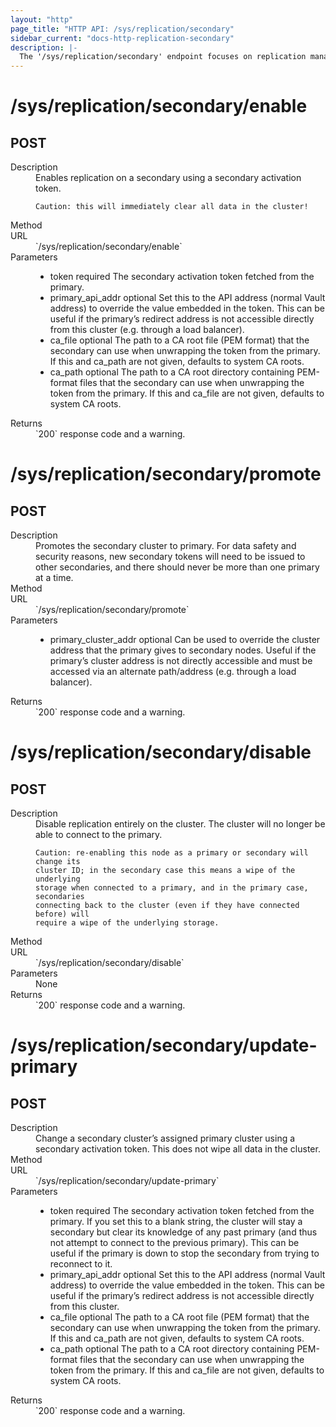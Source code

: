 ```yaml
---
layout: "http"
page_title: "HTTP API: /sys/replication/secondary"
sidebar_current: "docs-http-replication-secondary"
description: |-
  The '/sys/replication/secondary' endpoint focuses on replication management operations on secondary clusters.
---
```


# /sys/replication/secondary/enable

## POST

<dl>
  <dt>Description</dt>
  <dd>
    Enables replication on a secondary using a secondary activation token.

    Caution: this will immediately clear all data in the cluster!
  </dd>

  <dt>Method</dt>
  <dd></dd>

  <dt>URL</dt>
  <dd>`/sys/replication/secondary/enable`</dd>

  <dt>Parameters</dt>
  <dd>
    <ul>
      <li>
        <span class="param">token</span>
        <span class="param-flags">required</span>
        The secondary activation token fetched from the primary.
      </li>
      <li>
        <span class="param">primary_api_addr</span>
        <span class="param-flags">optional</span>
        Set this to the API address (normal Vault address) to override the
        value embedded in the token. This can be useful if the primary’s
        redirect address is not accessible directly from this cluster (e.g.
        through a load balancer).
      </li>
      <li>
        <span class="param">ca_file</span>
        <span class="param-flags">optional</span>
        The path to a CA root file (PEM format) that the secondary can use when
        unwrapping the token from the primary. If this and ca_path are not
        given, defaults to system CA roots.
      </li>
      <li>
        <span class="param">ca_path</span>
        <span class="param-flags">optional</span>
        The path to a CA root directory containing PEM-format files that the
        secondary can use when unwrapping the token from the primary. If this
        and ca_file are not given, defaults to system CA roots.
      </li>
    </ul>
  </dd>

  <dt>Returns</dt>
 <dd>
   `200` response code and a warning.
 </dd>
</dl>


# /sys/replication/secondary/promote

## POST

<dl>
  <dt>Description</dt>
  <dd>
    Promotes the secondary cluster to primary. For data safety and security
    reasons, new secondary tokens will need to be issued to other secondaries,
    and there should never be more than one primary at a time.
  </dd>

  <dt>Method</dt>
  <dd></dd>

  <dt>URL</dt>
  <dd>`/sys/replication/secondary/promote`</dd>

  <dt>Parameters</dt>
  <dd>
    <ul>
      <li>
        <span class="param">primary_cluster_addr</span>
        <span class="param-flags">optional</span>
        Can be used to override the cluster address that the primary gives to
        secondary nodes. Useful if the primary’s cluster address is not
        directly accessible and must be accessed via an alternate path/address
        (e.g. through a load balancer).
      </li>
    </ul>
  </dd>

  <dt>Returns</dt>
 <dd>
   `200` response code and a warning.
 </dd>
</dl>

# /sys/replication/secondary/disable

## POST

<dl>
  <dt>Description</dt>
  <dd>
    Disable replication entirely on the cluster. The cluster will no longer be
    able to connect to the primary.

    Caution: re-enabling this node as a primary or secondary will change its
    cluster ID; in the secondary case this means a wipe of the underlying
    storage when connected to a primary, and in the primary case, secondaries
    connecting back to the cluster (even if they have connected before) will
    require a wipe of the underlying storage.
  </dd>

  <dt>Method</dt>
  <dd></dd>

  <dt>URL</dt>
  <dd>`/sys/replication/secondary/disable`</dd>

  <dt>Parameters</dt>
  <dd>
    None
  </dd>

  <dt>Returns</dt>
 <dd>
   `200` response code and a warning.
 </dd>
</dl>

# /sys/replication/secondary/update-primary

## POST

<dl>
  <dt>Description</dt>
  <dd>
    Change a secondary cluster’s assigned primary 
    cluster using a secondary activation token. 
    This does not wipe all data in the cluster.
  </dd>

  <dt>Method</dt>
  <dd></dd>

  <dt>URL</dt>
  <dd>`/sys/replication/secondary/update-primary`</dd>

  <dt>Parameters</dt>
  <dd>
    <ul>
      <li>
        <span class="param">token</span>
        <span class="param-flags">required</span>
        The secondary activation token fetched from the primary. If you set
        this to a blank string, the cluster will stay a secondary but clear its
        knowledge of any past primary (and thus not attempt to connect to the
        previous primary). This can be useful if the primary is down to stop
        the secondary from trying to reconnect to it.
      </li>
      <li>
       <span class="param">primary_api_addr</span>
        <span class="param-flags">optional</span>
         Set this to the API address (normal Vault address) to override the
         value embedded in the token. This can be useful if the primary’s
         redirect address is not accessible directly from this cluster.
      </li>
      <li>
       <span class="param">ca_file</span>
        <span class="param-flags">optional</span>
        The path to a CA root file (PEM format) that the secondary can use when
        unwrapping the token from the primary. If this and ca_path are not
        given, defaults to system CA roots.
      </li>
      <li>
       <span class="param">ca_path</span>
        <span class="param-flags">optional</span>
        The path to a CA root directory containing PEM-format files that the
        secondary can use when unwrapping the token from the primary. If this
        and ca_file are not given, defaults to system CA roots.
      </li>
    </ul>
  </dd>

  <dt>Returns</dt>
 <dd>
   `200` response code and a warning.
 </dd>
</dl>
